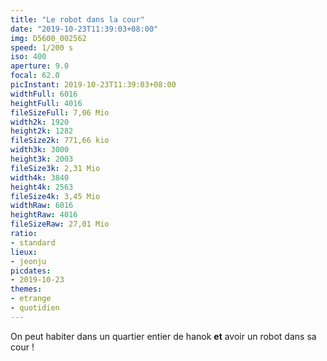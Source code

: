 ```yaml
---
title: "Le robot dans la cour"
date: "2019-10-23T11:39:03+08:00"
img: D5600_002562
speed: 1/200 s
iso: 400
aperture: 9.0
focal: 62.0
picInstant: 2019-10-23T11:39:03+08:00
widthFull: 6016
heightFull: 4016
fileSizeFull: 7,06 Mio
width2k: 1920
height2k: 1282
fileSize2k: 771,66 kio
width3k: 3000
height3k: 2003
fileSize3k: 2,31 Mio
width4k: 3840
height4k: 2563
fileSize4k: 3,45 Mio
widthRaw: 6016
heightRaw: 4016
fileSizeRaw: 27,01 Mio
ratio:
- standard
lieux:
- jeonju
picdates:
- 2019-10-23
themes:
- etrange
- quotidien
---
```


On peut habiter dans un quartier entier de hanok **et** avoir un robot dans sa cour !